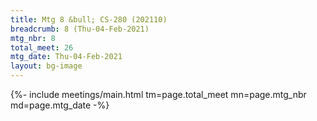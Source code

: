 ```yaml
---
title: Mtg 8 &bull; CS-280 (202110)
breadcrumb: 8 (Thu-04-Feb-2021)
mtg_nbr: 8
total_meet: 26
mtg_date: Thu-04-Feb-2021
layout: bg-image
---
```


{%- include meetings/main.html
    tm=page.total_meet
    mn=page.mtg_nbr
    md=page.mtg_date
-%}

